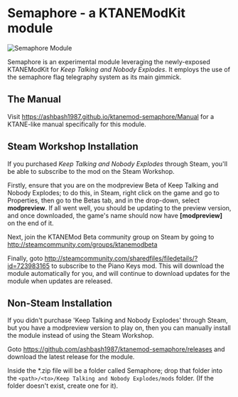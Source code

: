 # Semaphore - a KTANEModKit module

![Semaphore Module](https://ashbash1987.github.io/ktanemod-semaphore/Manual/img/Component.png "Semaphore Module")

Semaphore is an experimental module leveraging the newly-exposed KTANEModKit for _Keep Talking and Nobody Explodes_. It employs the use of the semaphore flag telegraphy system as its main gimmick.

## The Manual

Visit https://ashbash1987.github.io/ktanemod-semaphore/Manual for a KTANE-like manual specifically for this module.

## Steam Workshop Installation

If you purchased _Keep Talking and Nobody Explodes_ through Steam, you'll be able to subscribe to the mod on the Steam Workshop.

Firstly, ensure that you are on the modpreview Beta of Keep Talking and Nobody Explodes; to do this, in Steam, right click on the game and go to Properties, then go to the Betas tab, and in the drop-down, select __modpreview__. If all went well, you should be updating to the preview version, and once downloaded, the game's name should now have __[modpreview]__ on the end of it.

Next, join the KTANEMod Beta community group on Steam by going to http://steamcommunity.com/groups/ktanemodbeta

Finally, goto http://steamcommunity.com/sharedfiles/filedetails/?id=723983165 to subscribe to the Piano Keys mod. This will download the module automatically for you, and will continue to download updates for the module when updates are released.

## Non-Steam Installation

If you didn't purchase 'Keep Talking and Nobody Explodes' through Steam, but you have a modpreview version to play on, then you can manually install the module instead of using the Steam Workshop.

Goto https://github.com/ashbash1987/ktanemod-semaphore/releases and download the latest release for the module.

Inside the *.zip file will be a folder called Semaphore; drop that folder into the `<path>/<to>/Keep Talking and Nobody Explodes/mods` folder. (If the folder doesn't exist, create one for it).
